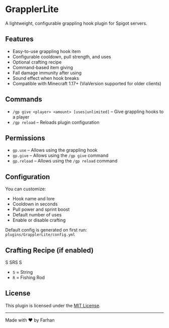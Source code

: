 # GrapplerLite

A lightweight, configurable grappling hook plugin for Spigot servers.

## Features

- Easy-to-use grappling hook item
- Configurable cooldown, pull strength, and uses
- Optional crafting recipe
- Command-based item giving
- Fall damage immunity after using
- Sound effect when hook breaks
- Compatible with Minecraft 1.17+ (ViaVersion supported for older clients)

## Commands

- `/gp give <player> <amount> [uses|unlimited]` – Give grappling hooks to a player
- `/gp reload` – Reloads plugin configuration

## Permissions

- `gp.use` – Allows using the grappling hook
- `gp.give` – Allows using the `/gp give` command
- `gp.reload` – Allows using the `/gp reload` command

## Configuration

You can customize:
- Hook name and lore
- Cooldown in seconds
- Pull power and sprint boost
- Default number of uses
- Enable or disable crafting

Default config is generated on first run:  
`plugins/GrapplerLite/config.yml`

## Crafting Recipe (if enabled)

 S
SRS
 S

- `S` = String  
- `R` = Fishing Rod

## License

This plugin is licensed under the [MIT License](./LICENSE).


---

Made with ❤️ by Farhan

